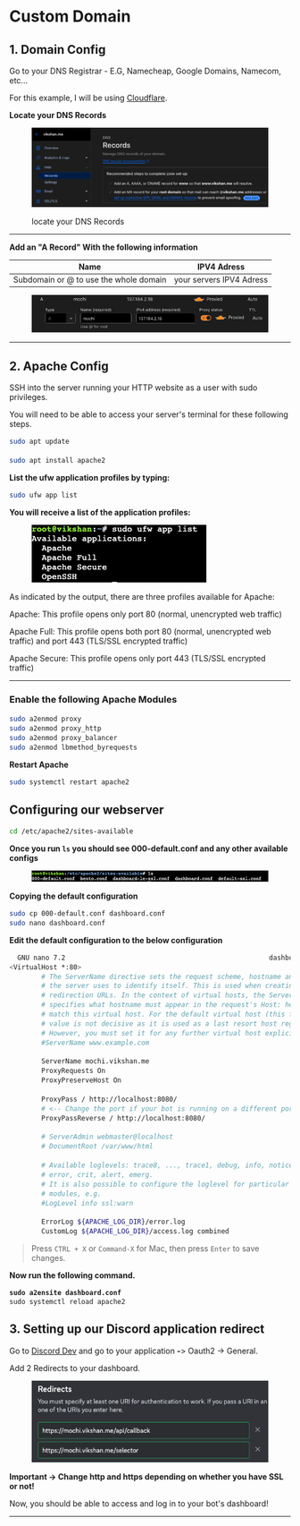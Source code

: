 # Custom Domain

## 1. Domain Config <a href="#heading-1" id="heading-1"></a>

Go to your DNS Registrar - E.G, Namecheap, Google Domains, Namecom, etc...

For this example, I will be using [Cloudflare](https://dash.cloudflare.com/).

**Locate your DNS Records**

<figure><img src="../../../.gitbook/assets/image (2).png" alt=""><figcaption><p>locate your DNS Records</p></figcaption></figure>

***

**Add an "A Record" With the following information**

| Name                                   | IPV4 Adress              |
| -------------------------------------- | ------------------------ |
| Subdomain or @ to use the whole domain | your servers IPV4 Adress |

<figure><img src="../../../.gitbook/assets/image (3).png" alt=""><figcaption></figcaption></figure>

***

## 2. Apache Config <a href="#heading-4" id="heading-4"></a>

SSH into the server running your HTTP website as a user with sudo privileges.

You will need to be able to access your server's terminal for these following steps.

```bash
sudo apt update

sudo apt install apache2
```

**List the ufw application profiles by typing:**

```bash
sudo ufw app list
```

**You will receive a list of the application profiles:**

<figure><img src="../../../.gitbook/assets/image (6).png" alt=""><figcaption></figcaption></figure>

As indicated by the output, there are three profiles available for Apache:

Apache: This profile opens only port 80 (normal, unencrypted web traffic)

Apache Full: This profile opens both port 80 (normal, unencrypted web traffic) and port 443 (TLS/SSL encrypted traffic)

Apache Secure: This profile opens only port 443 (TLS/SSL encrypted traffic)

***

### **Enable the following Apache Modules** <a href="#heading-5" id="heading-5"></a>

```bash
sudo a2enmod proxy
sudo a2enmod proxy_http
sudo a2enmod proxy_balancer
sudo a2enmod lbmethod_byrequests
```

**Restart Apache**

```bash
sudo systemctl restart apache2
```

## **Configuring our webserver** <a href="#heading-6" id="heading-6"></a>

```bash
cd /etc/apache2/sites-available
```

**Once you run `ls` you should see 000-default.conf and any other available configs**

<figure><img src="../../../.gitbook/assets/image (7).png" alt=""><figcaption></figcaption></figure>

**Copying the default configuration**

```bash
sudo cp 000-default.conf dashboard.conf
sudo nano dashboard.conf
```

**Edit the default configuration to the below configuration**

```bash
  GNU nano 7.2                                                   dashboard.conf                                                             
<VirtualHost *:80>
        # The ServerName directive sets the request scheme, hostname and port that
        # the server uses to identify itself. This is used when creating
        # redirection URLs. In the context of virtual hosts, the ServerName
        # specifies what hostname must appear in the request's Host: header to
        # match this virtual host. For the default virtual host (this file) this
        # value is not decisive as it is used as a last resort host regardless.
        # However, you must set it for any further virtual host explicitly.
        #ServerName www.example.com

        ServerName mochi.vikshan.me
        ProxyRequests On
        ProxyPreserveHost On

        ProxyPass / http://localhost:8080/
        # <-- Change the port if your bot is running on a different port
        ProxyPassReverse / http://localhost:8080/

        # ServerAdmin webmaster@localhost
        # DocumentRoot /var/www/html

        # Available loglevels: trace8, ..., trace1, debug, info, notice, warn,
        # error, crit, alert, emerg.
        # It is also possible to configure the loglevel for particular
        # modules, e.g.
        #LogLevel info ssl:warn

        ErrorLog ${APACHE_LOG_DIR}/error.log
        CustomLog ${APACHE_LOG_DIR}/access.log combined
```

> Press `CTRL + X` or `Command-X` for Mac, then press `Enter` to save changes.

**Now run the following command.**

<pre class="language-bash"><code class="lang-bash"><strong>sudo a2ensite dashboard.conf
</strong>sudo systemctl reload apache2
</code></pre>

## 3. **Setting up our Discord application redirect** <a href="#heading-7" id="heading-7"></a>

Go to [Discord Dev](https://discord.com/developers/applications) and go to your application **-**> Oauth2 -> General.

Add 2 Redirects to your dashboard.

<figure><img src="../../../.gitbook/assets/image (8).png" alt=""><figcaption></figcaption></figure>

**Important -> Change http and https depending on whether you have SSL or not!**

Now, you should be able to access and log in to your bot's dashboard!

***

